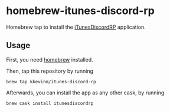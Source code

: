 # homebrew-itunes-discord-rp

Homebrew tap to install the [iTunesDiscordRP](https://github.com/kkevinm/iTunes-Discord-RP) application.

## Usage

First, you need [homebrew](http://brew.sh/) installed.

Then, tap this repository by running

`brew tap kkevinm/itunes-discord-rp`

Afterwards, you can install the app as any other cask, by running

`brew cask install itunesdiscordrp`
